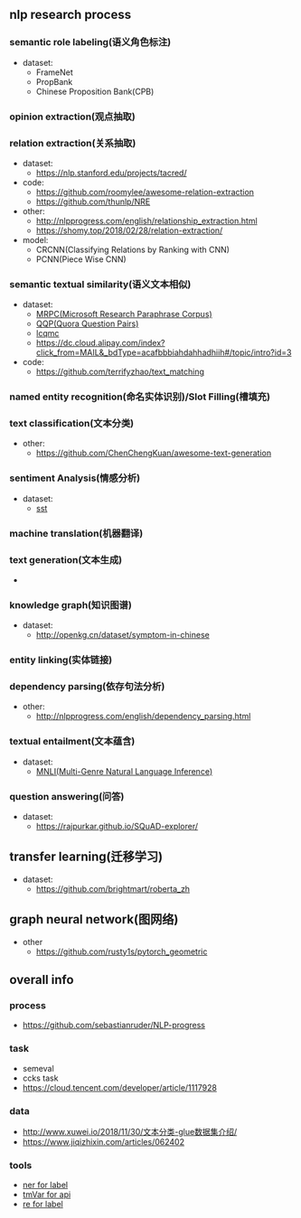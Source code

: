 ## nlp research process


### semantic role labeling(语义角色标注)
- dataset:
  - FrameNet
  - PropBank
  - Chinese Proposition Bank(CPB)

### opinion extraction(观点抽取)

### relation extraction(关系抽取)
- dataset:
  - https://nlp.stanford.edu/projects/tacred/
- code:
  - https://github.com/roomylee/awesome-relation-extraction
  - https://github.com/thunlp/NRE
- other:
  - http://nlpprogress.com/english/relationship_extraction.html
  - https://shomy.top/2018/02/28/relation-extraction/
- model:
  - CRCNN(Classifying Relations by Ranking with CNN)
  - PCNN(Piece Wise CNN)

### semantic textual similarity(语义文本相似)
- dataset:
  - [MRPC(Microsoft Research Paraphrase Corpus)](https://www.microsoft.com/en-us/download/details.aspx?id=52398)
  - [QQP(Quora Question Pairs)](https://www.quora.com/q/quoradata/First-Quora-Dataset-Release-Question-Pairs)
  - [lcqmc](http://icrc.hitsz.edu.cn/info/1037/1146.htm)
  - https://dc.cloud.alipay.com/index?click_from=MAIL&_bdType=acafbbbiahdahhadhiih#/topic/intro?id=3
- code:
  - https://github.com/terrifyzhao/text_matching

### named entity recognition(命名实体识别)/Slot Filling(槽填充)

### text classification(文本分类)
- other:
  - https://github.com/ChenChengKuan/awesome-text-generation

### sentiment Analysis(情感分析)
- dataset:
  - [sst](http://ai.stanford.edu/~amaas/data/sentiment/)

### machine translation(机器翻译)

### text generation(文本生成)
-

### knowledge graph(知识图谱)
- dataset:
  - http://openkg.cn/dataset/symptom-in-chinese

### entity linking(实体链接)

### dependency parsing(依存句法分析)
- other:
  - http://nlpprogress.com/english/dependency_parsing.html

### textual entailment(文本蕴含)
- dataset:
  - [MNLI(Multi-Genre Natural Language Inference)](http://www.nyu.edu/projects/bowman/multinli/)

### question answering(问答)
- dataset:
  - https://rajpurkar.github.io/SQuAD-explorer/

## transfer learning(迁移学习)
- dataset:
  - https://github.com/brightmart/roberta_zh

## graph neural network(图网络)
- other
  - https://github.com/rusty1s/pytorch_geometric

## overall info


### process
- https://github.com/sebastianruder/NLP-progress

### task
- semeval
- ccks task
- https://cloud.tencent.com/developer/article/1117928

### data
- http://www.xuwei.io/2018/11/30/文本分类-glue数据集介绍/
- https://www.jiqizhixin.com/articles/062402

### tools
- [ner for label](https://rasahq.github.io/rasa-nlu-trainer/)
- [tmVar for api](https://www.ncbi.nlm.nih.gov/research/bionlp/Tools/tmvar/)
- [re for label](http://brat.nlplab.org/installation.html)
